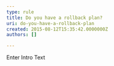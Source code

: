 ```yaml
---
type: rule
title: Do you have a rollback plan?
uri: do-you-have-a-rollback-plan
created: 2015-08-12T15:35:42.0000000Z
authors: []

---
```




<span class='intro'> Enter Intro Text </span>




